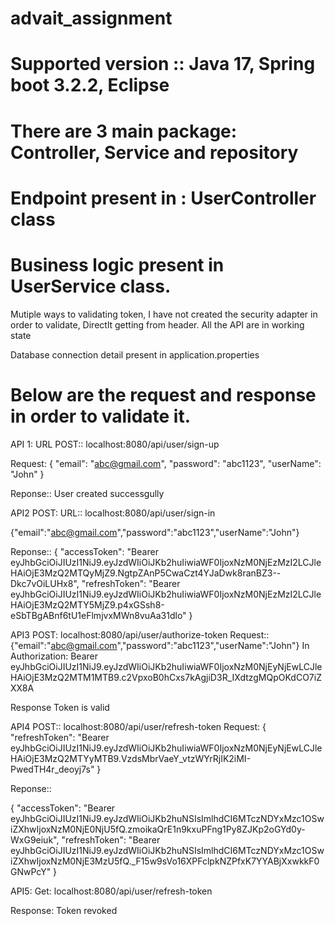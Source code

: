 # advait_assignment

# Supported version :: Java 17, Spring boot 3.2.2, Eclipse
# There are 3 main package: Controller, Service and repository
# Endpoint present in : UserController class
# Business logic present in UserService class.

Mutiple ways to validating token, I have not created the security adapter in order to validate, Directlt getting from header. All the API are in working state 

Database connection detail present in application.properties

# Below are the request and response in order to validate it.


API 1:
URL POST:: localhost:8080/api/user/sign-up

Request: {
    "email": "abc@gmail.com",
    "password": "abc1123",
    "userName": "John"
}

Reponse:: 
User created successgully

API2 POST:
URL:: localhost:8080/api/user/sign-in

{"email":"abc@gmail.com","password":"abc1123","userName":"John"}

Reponse:: 
{
    "accessToken": "Bearer eyJhbGciOiJIUzI1NiJ9.eyJzdWIiOiJKb2huIiwiaWF0IjoxNzM0NjEzMzI2LCJleHAiOjE3MzQ2MTQyMjZ9.NgtpZAnP5CwaCzt4YJaDwk8ranBZ3--Dkc7vOiLUHx8",
    "refreshToken": "Bearer eyJhbGciOiJIUzI1NiJ9.eyJzdWIiOiJKb2huIiwiaWF0IjoxNzM0NjEzMzI2LCJleHAiOjE3MzQ2MTY5MjZ9.p4xGSsh8-eSbTBgABnf6tU1eFlmjvxMWn8vuAa31dlo"
}

API3 POST: localhost:8080/api/user/authorize-token
Request:: {"email":"abc@gmail.com","password":"abc1123","userName":"John"}
In Authorization: Bearer eyJhbGciOiJIUzI1NiJ9.eyJzdWIiOiJKb2huIiwiaWF0IjoxNzM0NjEyNjEwLCJleHAiOjE3MzQ2MTM1MTB9.c2VpxoB0hCxs7kAgjiD3R_IXdtzgMQpOKdCO7iZXX8A

Response
Token is valid


API4 POST:: localhost:8080/api/user/refresh-token
Request: 
{
    "refreshToken": "Bearer eyJhbGciOiJIUzI1NiJ9.eyJzdWIiOiJKb2huIiwiaWF0IjoxNzM0NjEyNjEwLCJleHAiOjE3MzQ2MTYyMTB9.VzdsMbrVaeY_vtzWYrRjIK2iMI-PwedTH4r_deoyj7s"
}

Reponse::

{
    "accessToken": "Bearer eyJhbGciOiJIUzI1NiJ9.eyJzdWIiOiJKb2huNSIsImlhdCI6MTczNDYxMzc1OSwiZXhwIjoxNzM0NjE0NjU5fQ.zmoikaQrE1n9kxuPFng1Py8ZJKp2oGYd0y-WxG9eiuk",
    "refreshToken": "Bearer eyJhbGciOiJIUzI1NiJ9.eyJzdWIiOiJKb2huNSIsImlhdCI6MTczNDYxMzc1OSwiZXhwIjoxNzM0NjE3MzU5fQ._F15w9sVo16XPFclpkNZPfxK7YYABjXxwkkF0GNwPcY"
}


API5: Get: localhost:8080/api/user/refresh-token

Response: Token revoked
